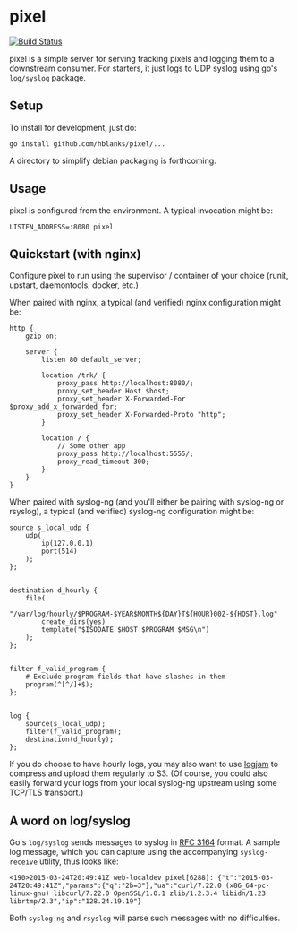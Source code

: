 # pixel

[![Build Status](https://travis-ci.org/hblanks/pixel.svg?branch=master)](https://travis-ci.org/hblanks/pixel)

pixel is a simple server for serving tracking pixels and logging them
to a downstream consumer. For starters, it just logs to UDP syslog
using go's `log/syslog` package.


## Setup

To install for development, just do:

    go install github.com/hblanks/pixel/...

A directory to simplify debian packaging is forthcoming.


## Usage

pixel is configured from the environment. A typical invocation might
be:

    LISTEN_ADDRESS=:8080 pixel


## Quickstart (with nginx)

Configure pixel to run using the supervisor / container of your choice
(runit, upstart, daemontools, docker, etc.)

When paired with nginx, a typical (and verified) nginx configuration
might be:

    http {
        gzip on;
        
        server {
            listen 80 default_server;
            
            location /trk/ {
                proxy_pass http://localhost:8080/;
                proxy_set_header Host $host;
                proxy_set_header X-Forwarded-For $proxy_add_x_forwarded_for;
                proxy_set_header X-Forwarded-Proto "http";
            }
            
            location / {
                // Some other app
                proxy_pass http://localhost:5555/;
                proxy_read_timeout 300;
            }
        }
    }


When paired with syslog-ng (and you'll either be pairing with syslog-ng
or rsyslog), a typical (and verified) syslog-ng configuration might be:


    source s_local_udp {
        udp(
            ip(127.0.0.1)
            port(514)
        );
    };


    destination d_hourly {
        file(
            "/var/log/hourly/$PROGRAM-$YEAR$MONTH${DAY}T${HOUR}00Z-${HOST}.log"
            create_dirs(yes)
            template("$ISODATE $HOST $PROGRAM $MSG\n")
        );
    };


    filter f_valid_program {
        # Exclude program fields that have slashes in them
        program(^[^/]+$);
    };


    log {
        source(s_local_udp);
        filter(f_valid_program);
        destination(d_hourly);
    };

If you do choose to have hourly logs, you may also want to use
[logjam](https://github.com/hblanks/logjam) to compress and upload them
regularly to S3. (Of course, you could also easily forward your logs
from your local syslog-ng upstream using some TCP/TLS transport.)


## A word on log/syslog

Go's `log/syslog` sends messages to syslog in
[RFC 3164](https://tools.ietf.org/html/rfc3164) format. A sample
log message, which you can capture using the accompanying
`syslog-receive` utility, thus looks like:

    <190>2015-03-24T20:49:41Z web-localdev pixel[6288]: {"t":"2015-03-24T20:49:41Z","params":{"q":"2b=3"},"ua":"curl/7.22.0 (x86_64-pc-linux-gnu) libcurl/7.22.0 OpenSSL/1.0.1 zlib/1.2.3.4 libidn/1.23 librtmp/2.3","ip":"128.24.19.19"}

Both `syslog-ng` and `rsyslog` will parse such messages with no
difficulties.
